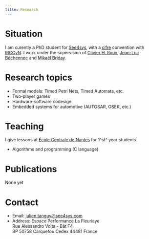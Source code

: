 ```yaml
---
title: Research
---
```


# Situation
I am curently a PhD student for [See4sys](http://www.see4sys.com), with a [cifre](http://www.anrt.asso.fr/fr/espace_cifre/accueil.jsp) convention with [IRCCyN](http://www.irccyn.ec-nantes.fr).
I work under the supervision of [Olivier H. Roux](http://www.irccyn.ec-nantes.fr/~olivier/en_index.html), [Jean-Luc Béchennec](http://www.irccyn.ec-nantes.fr/~bechenne) and [Mikaël Briday](http://www.irccyn.ec-nantes.fr/~briday).

# Research topics

- Formal models: Timed Petri Nets, Timed Automata, etc.
- Two-player games
- Hardware-software codesign
- Embedded systems for automotive (AUTOSAR, OSEK, etc.)


# Teaching

I give lessons at [École Centrale de Nantes](http://www.ec-nantes.fr) for 1^st^ year students.

- Algorithms and programming (C language)


# Publications

None yet

# Contact

- Email: <julien.tanguy@see4sys.com>
- Address:
    Espace Performance La Fleuriaye\
    Rue Alessandro Volta - Bât F4\
    BP 50758 Carquefou Cedex 44481 France


